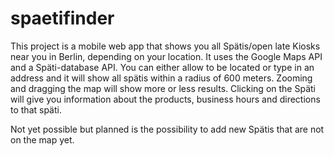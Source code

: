 # spaetifinder

This project is a mobile web app that shows you all Spätis/open late Kiosks near you in Berlin, depending on your location. 
It uses the Google Maps API and a Späti-database API. You can either allow to be located or type in an address and it will show all spätis within a radius of
600 meters. Zooming and dragging the map will show more or less results. Clicking on the Späti will give you information about the products, business hours and 
directions to that späti.

Not yet possible but planned is the possibility to add new Spätis that are not on the map yet.
